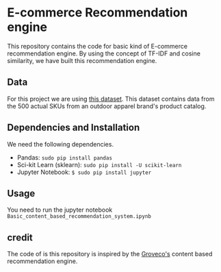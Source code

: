 # E-commerce Recommendation engine


This repository contains the code for basic kind of E-commerce recommendation engine. By using the concept of TF-IDF and cosine similarity, we have built this recommendation engine.

## Data
For this project we are using [this dataset](https://www.kaggle.com/cclark/product-item-data/data). This dataset contains data from the 500 actual SKUs from an outdoor apparel brand's product catalog. 

## Dependencies and Installation 
We need the following dependencies.

* Pandas: `sudo pip install pandas`
* Sci-kit Learn (sklearn): `sudo pip install -U scikit-learn`
* Jupyter Notebook: `$ sudo pip install jupyter `

## Usage
You need to run the jupyter notebook `Basic_content_based_recommendation_system.ipynb`

## credit
The code of is this repository is inspired by the [Groveco's](https://github.com/groveco/content-engine) content based recommendation engine.
